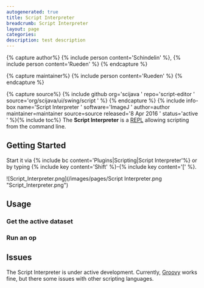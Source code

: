```yaml
---
autogenerated: true
title: Script Interpreter
breadcrumb: Script Interpreter
layout: page
categories: 
description: test description
---
```



{% capture author%}
{% include person content='Schindelin' %}, {% include person content='Rueden' %}
{% endcapture %}

{% capture maintainer%}
{% include person content='Rueden' %}
{% endcapture %}

{% capture source%}
{% include github org='scijava ' repo='script-editor ' source='org/scijava/ui/swing/script ' %}
{% endcapture %}
{% include info-box name='Script Interpreter ' software='ImageJ ' author=author maintainer=maintainer source=source released='8 Apr 2016 ' status='active ' %}{% include toc%}
 The **Script Interpreter** is a [REPL](https://en.wikipedia.org/wiki/Read%E2%80%93eval%E2%80%93print_loop) allowing scripting from the command line.

## Getting Started

Start it via {% include bc content='Plugins|Scripting|Script Interpreter'%} or by typing {% include key content='Shift' %}-{% include key content='\[' %}.

![Script\_Interpreter.png](/images/pages/Script Interpreter.png "Script_Interpreter.png")

## Usage

### Get the active dataset

### Run an op

## Issues

The Script Interpreter is under active development. Currently, [Groovy](Groovy "wikilink") works fine, but there some issues with other scripting languages.
